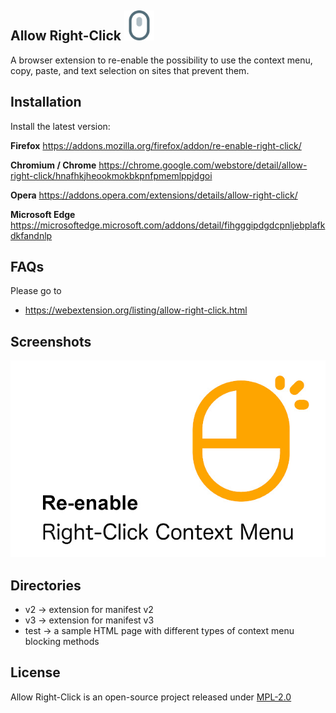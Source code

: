 ## Allow Right-Click <img src="https://raw.githubusercontent.com/Alex313031/allow-right-click/master/v3/data/icons/256.png" width="48">

A browser extension to re-enable the possibility to use the context menu, copy, paste, and text selection on sites that prevent them.

## Installation

Install the latest version:

**Firefox** https://addons.mozilla.org/firefox/addon/re-enable-right-click/

**Chromium / Chrome** https://chrome.google.com/webstore/detail/allow-right-click/hnafhkjheookmokbkpnfpmemlppjdgoi

**Opera** https://addons.opera.com/extensions/details/allow-right-click/

**Microsoft Edge** https://microsoftedge.microsoft.com/addons/detail/fihgggipdgdcpnljebplafkdkfandnlp

## FAQs

Please go to

* https://webextension.org/listing/allow-right-click.html

## Screenshots

![img](https://raw.githubusercontent.com/Alex313031/allow-right-click/master/promo.jpg)

## Directories

* v2 -> extension for manifest v2
* v3 -> extension for manifest v3
* test -> a sample HTML page with different types of context menu blocking methods

## License

Allow Right-Click is an open-source project released under [MPL-2.0](https://github.com/lunu-bounir/allow-right-click.html/blob/master/LICENSE)
